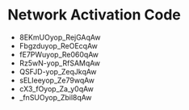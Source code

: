 # Network Activation Code
* 8EKmUOyop_RejGAqAw
* Fbgzduyop_ReOEcqAw
* fE7PWuyop_Re060qAw
* Rz5wN-yop_RfSAMqAw
* QSFJD-yop_ZeqJkqAw
* sELIeeyop_Ze79wqAw
* cX3_fOyop_Za_y0qAw
* _fnSUOyop_Zbil8qAw